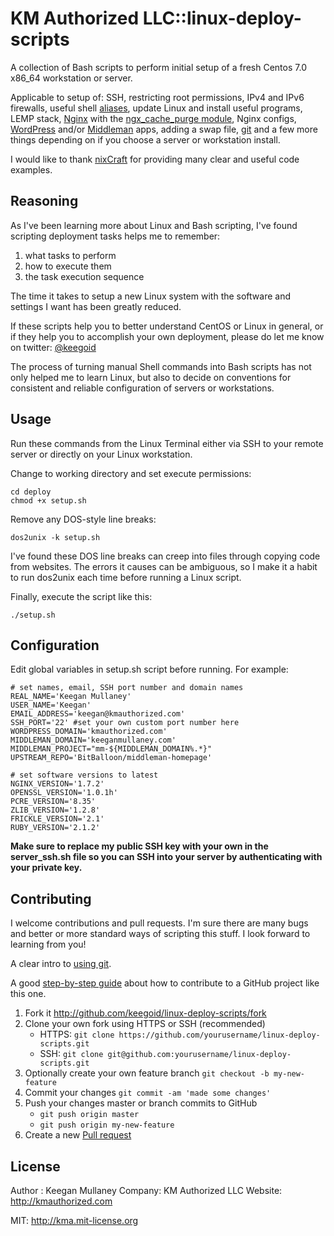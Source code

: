 KM Authorized LLC::linux-deploy-scripts
=======================================

A collection of Bash scripts to perform initial setup of a fresh Centos 7.0 x86_64 workstation or server.

Applicable to setup of: SSH, restricting root permissions, IPv4 and IPv6 firewalls, useful shell [aliases][1], update Linux and install useful programs, LEMP stack, [Nginx][2] with the [ngx_cache_purge module][3], Nginx configs, [WordPress][4] and/or [Middleman][5] apps, adding a swap file, [git][6] and a few more things depending on if you choose a server or workstation install.

I would like to thank [nixCraft][7] for providing many clear and useful code examples.

## Reasoning

As I've been learning more about Linux and Bash scripting, I've found scripting deployment tasks helps me to remember:
1. what tasks to perform
1. how to execute them
1. the task execution sequence

The time it takes to setup a new Linux system with the software and settings I want has been greatly reduced.

If these scripts help you to better understand CentOS or Linux in general, or if they help you to accomplish your own deployment, please do let me know on twitter: [@keegoid]()

The process of turning manual Shell commands into Bash scripts has not only helped me to learn Linux, but also to decide on conventions for consistent and reliable configuration of servers or workstations.

## Usage

Run these commands from the Linux Terminal either via SSH to your remote server or directly on your Linux workstation.

Change to working directory and set execute permissions:
```Shell
cd deploy
chmod +x setup.sh
```

Remove any DOS-style line breaks:
```Shell
dos2unix -k setup.sh
```

I've found these DOS line breaks can creep into files through copying code from websites. The errors it causes can be ambiguous, so I make it a habit to run dos2unix each time before running a Linux script.

Finally, execute the script like this:
```Shell
./setup.sh
```

## Configuration

Edit global variables in setup.sh script before running. For example:

```Shell 
# set names, email, SSH port number and domain names
REAL_NAME='Keegan Mullaney'
USER_NAME='Keegan'
EMAIL_ADDRESS='keegan@kmauthorized.com'
SSH_PORT='22' #set your own custom port number here
WORDPRESS_DOMAIN='kmauthorized.com'
MIDDLEMAN_DOMAIN='keeganmullaney.com'
MIDDLEMAN_PROJECT="mm-${MIDDLEMAN_DOMAIN%.*}"
UPSTREAM_REPO='BitBalloon/middleman-homepage'

# set software versions to latest
NGINX_VERSION='1.7.2'
OPENSSL_VERSION='1.0.1h'
PCRE_VERSION='8.35'
ZLIB_VERSION='1.2.8'
FRICKLE_VERSION='2.1'
RUBY_VERSION='2.1.2'
```

**Make sure to replace my public SSH key with your own in the server_ssh.sh file so you can SSH into your server by authenticating with your private key.**

## Contributing

I welcome contributions and pull requests. I'm sure there are many bugs and better or more standard ways of scripting this stuff. I look forward to learning from you!

A clear intro to [using git][8].

A good [step-by-step guide][9] about how to contribute to a GitHub project like this one.

1. Fork it http://github.com/keegoid/linux-deploy-scripts/fork
1. Clone your own fork using HTTPS or SSH (recommended)
    - HTTPS: `git clone https://github.com/yourusername/linux-deploy-scripts.git`
    - SSH: `git clone git@github.com:yourusername/linux-deploy-scripts.git`
1. Optionally create your own feature branch `git checkout -b my-new-feature`
1. Commit your changes `git commit -am 'made some changes'`
1. Push your changes master or branch commits to GitHub
    - `git push origin master`
    - `git push origin my-new-feature`
1. Create a new [Pull request][10]

## License

Author : Keegan Mullaney
Company: KM Authorized LLC
Website: http://kmauthorized.com

MIT: http://kma.mit-license.org


[1]: http://www.cyberciti.biz/tips/bash-aliases-mac-centos-linux-unix.html
[2]: http://nginx.org/
[3]: http://labs.frickle.com/nginx_ngx_cache_purge/
[4]: http://wordpress.org/
[5]: http://middlemanapp.com/
[6]: http://git-scm.com/
[7]: http://www.cyberciti.biz/faq
[8]: https://www.atlassian.com/git/tutorial/git-basics#!overview
[9]: https://help.github.com/articles/fork-a-repo
[10]: https://help.github.com/articles/using-pull-requests